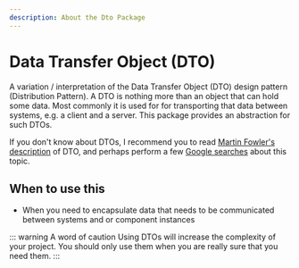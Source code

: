 ```yaml
---
description: About the Dto Package
---
```


# Data Transfer Object (DTO)

A variation / interpretation of the Data Transfer Object (DTO) design pattern (Distribution Pattern). A DTO is nothing more than an object that
can hold some data. Most commonly it is used for for transporting that data between systems, e.g. a client and a server.
This package provides an abstraction for such DTOs.

If you don't know about DTOs, I recommend you to read [Martin Fowler's description](http://martinfowler.com/eaaCatalog/dataTransferObject.html) of DTO, and perhaps
perform a few [Google searches](https://www.google.com/search?q=data+transfer+object&ie=utf-8&oe=utf-8) about this topic.

## When to use this

* When you need to encapsulate data that needs to be communicated between systems and or component instances

::: warning A word of caution
Using DTOs will increase the complexity of your project.
You should only use them when you are really sure that you need them.
:::
